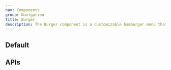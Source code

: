 ```yaml
---
nav: Components
group: Navigation
title: Burger
description: The Burger component is a customizable hamburger menu that displays a Drawer component with a Menu component inside when clicked. It also includes a symbol before the content.
---
```


## Default

<code src="./demos/index.tsx" center></code>

## APIs
